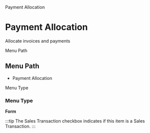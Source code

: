 
Payment Allocation
# Payment Allocation


Allocate invoices and payments

Menu Path
## Menu Path



- Payment Allocation

Menu Type
### Menu Type

**Form**

:::tip
The Sales Transaction checkbox indicates if this item is a Sales Transaction.
:::
